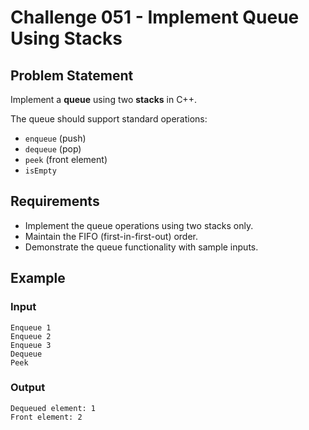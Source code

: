 # Challenge 051 - Implement Queue Using Stacks

## Problem Statement

Implement a **queue** using two **stacks** in C++.

The queue should support standard operations:

- `enqueue` (push)
- `dequeue` (pop)
- `peek` (front element)
- `isEmpty`

## Requirements

- Implement the queue operations using two stacks only.
- Maintain the FIFO (first-in-first-out) order.
- Demonstrate the queue functionality with sample inputs.

## Example

### Input
```
Enqueue 1  
Enqueue 2  
Enqueue 3  
Dequeue  
Peek
```
### Output
```
Dequeued element: 1  
Front element: 2
```